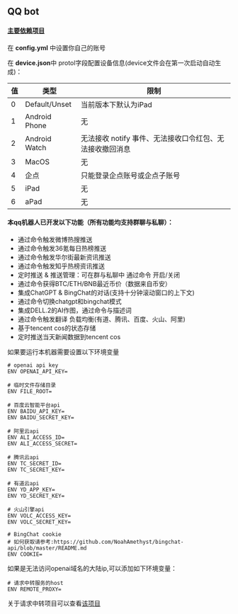 ## QQ bot

#### [主要依赖项目](https://github.com/Mrs4s/go-cqhttp)

在 **config.yml** 中设置你自己的账号

在 **device.json**中 protol字段配置设备信息(device文件会在第一次启动自动生成)：

| 值 | 类型 | 限制 |
| --- | --- | --- |
| 0 | Default/Unset | 当前版本下默认为iPad |
| 1 | Android Phone | 无 |
| 2 | Android Watch | 无法接收 notify 事件、无法接收口令红包、无法接收撤回消息 |
| 3 | MacOS | 无 |
| 4 | 企点 | 只能登录企点账号或企点子账号 |
| 5 | iPad | 无 |
| 6 | aPad | 无 |

#### 本qq机器人已开发以下功能（所有功能均支持群聊与私聊）：
* 通过命令触发微博热搜推送
* 通过命令触发36氪每日热榜推送 
* 通过命令触发华尔街最新资讯推送
* 通过命令触发知乎热榜资讯推送
* 定时推送 & 推送管理：可在群与私聊中 通过命令 开启/关闭
* 通过命令获得BTC/ETH/BNB最近币价（数据来自币安）
* 集成ChatGPT & BingChat的对话(支持十分钟滚动窗口的上下文)
* 通过命令切换chatgpt和bingchat模式
* 集成DELL.2的AI作图，通过命令与描述词
* 通过命令触发翻译 负载均衡(有道、腾讯、百度、火山、阿里)
* 基于tencent cos的状态存储
* 定时推送当天新闻数据到tencent cos

如果要运行本机器需要设置以下环境变量
```shell
# openai api key
ENV OPENAI_API_KEY=

# 临时文件存储目录
ENV FILE_ROOT=

# 百度云智能平台api
ENV BAIDU_API_KEY=
ENV BAIDU_SECRET_KEY=

# 阿里云api
ENV ALI_ACCESS_ID=
ENV ALI_ACCESS_SECRET=

# 腾讯云api
ENV TC_SECRET_ID=
ENV TC_SECRET_KEY=

# 有道云api
ENV YD_APP_KEY=
ENV YD_SECRET_KEY=

# 火山引擎api
ENV VOLC_ACCESS_KEY=
ENV VOLC_SECRET_KEY=

# BingChat cookie
# 如何获取请参考:https://github.com/NoahAmethyst/bingchat-api/blob/master/README.md
ENV COOKIE=

```

如果是无法访问openai域名的大陆ip,可以添加如下环境变量：
```shell
# 请求中转服务的host
ENV REMOTE_PROXY=
```

关于请求中转项目可以查看[该项目
](https://github.com/NoahAmethyst/openai-proxy)






